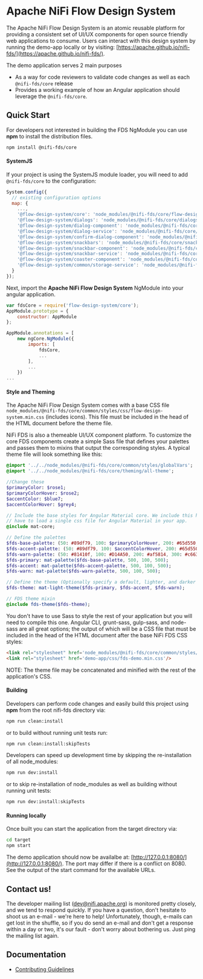 # Apache NiFi Flow Design System

The Apache NiFi Flow Design System is an atomic reusable platform for providing a consistent set of UI/UX components for open source friendly web applications to consume. Users can interact with this design system by running the demo-app locally or by visiting: [https://apache.github.io/nifi-fds/](https://apache.github.io/nifi-fds/).

The demo application serves 2 main purposes
* As a way for code reviewers to validate code changes as well as each `@nifi-fds/core` release 
* Provides a working example of how an Angular application should leverage the `@nifi-fds/core`.

## Quick Start
For developers not interested in building the FDS NgModule you can use **npm** to install the distribution files.

```bash
npm install @nifi-fds/core
```

#### SystemJS
If your project is using the SystemJS module loader, you will need to add `@nifi-fds/core` to the configuration:

```javascript
System.config({
  // existing configuration options
  map: {
    ...,
    '@flow-design-system/core': 'node_modules/@nifi-fds/core/flow-design-system.module.js',
    '@flow-design-system/dialogs': 'node_modules/@nifi-fds/core/dialogs/fds-dialogs.module.js',
    '@flow-design-system/dialog-component': 'node_modules/@nifi-fds/core/dialogs/fds-dialog.component.js',
    '@flow-design-system/dialog-service': 'node_modules/@nifi-fds/core/dialogs/services/dialog.service.js',
    '@flow-design-system/confirm-dialog-component': 'node_modules/@nifi-fds/core/dialogs/confirm-dialog/confirm-dialog.component.js',
    '@flow-design-system/snackbars': 'node_modules/@nifi-fds/core/snackbars/fds-snackbars.module.js',
    '@flow-design-system/snackbar-component': 'node_modules/@nifi-fds/core/snackbars/fds-snackbar.component.js',
    '@flow-design-system/snackbar-service': 'node_modules/@nifi-fds/core/snackbars/services/snackbar.service.js',
    '@flow-design-system/coaster-component': 'node_modules/@nifi-fds/core/snackbars/coaster/coaster.component.js',
    '@flow-design-system/common/storage-service': 'node_modules/@nifi-fds/core/common/services/fds-storage.service.js'
  }
});
```

Next, import the **Apache NiFi Flow Design System** NgModule into your angular application. 

```javascript
var fdsCore = require('flow-design-system/core');
AppModule.prototype = {
    constructor: AppModule
};

AppModule.annotations = [
    new ngCore.NgModule({
        imports: [
            fdsCore,
            ...
        ],
        ...
    })
...
```

#### Style and Theming
The Apache NiFi Flow Design System comes with a base CSS file `node_modules/@nifi-fds/core/common/styles/css/flow-design-system.min.css` (includes icons). This file must be included in the head of the HTML document before the theme file.


NiFi FDS is also a themeable UI/UX component platform. To customize the core FDS components create a simple Sass file that defines your palettes and passes them to mixins that output the corresponding styles. A typical theme file will look something like this:

```sass
@import '../../node_modules/@nifi-fds/core/common/styles/globalVars';
@import '../../node_modules/@nifi-fds/core/theming/all-theme';

//Change these
$primaryColor: $rose1;
$primaryColorHover: $rose2;
$accentColor: $blue7;
$accentColorHover: $grey4;

// Include the base styles for Angular Material core. We include this here so that you only
// have to load a single css file for Angular Material in your app.
@include mat-core;

// Define the palettes
$fds-base-palette: (50: #89df79, 100: $primaryColorHover, 200: #65d550, 300: #53d03b, 400: #46c32f, 500: $primaryColor, 600: $primaryColor, 700: #89df79, 800: #29701b, 900: #215c16, A100: #9be48d, A200: #ade9a2, A400: #bfedb6, A700: #1a4711, contrast: (50: $black-87-opacity, 100: $black-87-opacity, 200: $black-87-opacity, 300: white, 400: white, 500: $white-87-opacity, 600: $white-87-opacity, 700: $white-87-opacity, 800: $white-87-opacity, 900: $white-87-opacity, A100: $black-87-opacity, A200: white, A400: white, A700: $white-87-opacity));
$fds-accent-palette: (50: #89df79, 100: $accentColorHover, 200: #65d550, 300: #53d03b, 400: #46c32f, 500: $accentColor, 600: $accentColor, 700: #89df79, 800: #29701b, 900: #215c16, A100: #9be48d, A200: #ade9a2, A400: #bfedb6, A700: #1a4711, contrast: (50: $black-87-opacity, 100: $black-87-opacity, 200: $black-87-opacity, 300: white, 400: white, 500: $white-87-opacity, 600: $white-87-opacity, 700: $white-87-opacity, 800: $white-87-opacity, 900: $white-87-opacity, A100: $black-87-opacity, A200: white, A400: white, A700: $white-87-opacity));
$fds-warn-palette: (50: #81410f, 100: #D14A50, 200: #af5814, 300: #c66317, 400: #dd6f19, 500: $warnColor, 600: $warnColor, 700: #eea66e, 800: #f1b485, 900: #f4c29b, A100: #ec9857, A200: #89df79, A400: #89df79, A700: #f6d0b2, contrast: (50: $black-87-opacity, 100: $black-87-opacity, 200: $black-87-opacity, 300: white, 400: white, 500: $white-87-opacity, 600: $white-87-opacity, 700: $white-87-opacity, 800: $white-87-opacity, 900: $white-87-opacity, A100: $black-87-opacity, A200: white, A400: white, A700: $white-87-opacity));
$fds-primary: mat-palette($fds-base-palette, 500, 100, 500);
$fds-accent: mat-palette($fds-accent-palette, 500, 100, 500);
$fds-warn: mat-palette($fds-warn-palette, 500, 100, 500);

// Define the theme (Optionally specify a default, lighter, and darker hue.)
$fds-theme: mat-light-theme($fds-primary, $fds-accent, $fds-warn);

// FDS theme mixin
@include fds-theme($fds-theme);
```

You don't have to use Sass to style the rest of your application but you will need to compile this one. Angular CLI, grunt-sass, gulp-sass, and node-sass are all great options; the output of which will be a CSS file that must be included in the head of the HTML document after the base NiFi FDS CSS styles:

```html
<link rel="stylesheet" href='node_modules/@nifi-fds/core/common/styles/css/flow-design-system.min.css'/>
<link rel="stylesheet" href='demo-app/css/fds-demo.min.css'/>
```

NOTE: The theme file may be concatenated and minified with the rest of the application's CSS.

#### Building
Developers can perform code changes and easily build this project using **npm** from the root nifi-fds directory via:

```bash
npm run clean:install
```

or to build without running unit tests run:

```bash
npm run clean:install:skipTests
```

Developers can speed up development time by skipping the re-installation of all node_modules:

```bash
npm run dev:install
```

or to skip re-installation of node_modules as well as building without running unit tests:

```bash
npm run dev:install:skipTests
```

#### Running locally
Once built you can start the application from the target directory via:

```bash
cd target
npm start
```

The demo application should now be availalbe at: [http://127.0.0.1:8080/](http://127.0.0.1:8080/). The port may differ if there is a conflict on 8080. See the output of the start command for the available URLs.

## Contact us!
The developer mailing list (dev@nifi.apache.org) is monitored pretty closely, and we tend to respond quickly.  If you have a question, don't hesitate to shoot us an e-mail - we're here to help! Unfortunately, though, e-mails can get lost in the shuffle, so if you do send an e-mail and don't get a response within a day or two, it's our fault - don't worry about bothering us. Just ping the mailing list again.

## Documentation
* [Contributing Guidelines](docs/CONTRIBUTING.md)